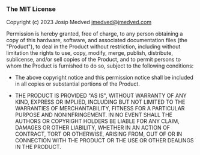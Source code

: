 ### The MIT License ###

Copyright (c) 2023 Josip Medved <jmedved@jmedved.com>

Permission is hereby granted, free of charge, to any person obtaining a copy of
this hardware, software, and associated documentation files (the "Product"), to
deal in the Product without restriction, including without limitation the
rights to use, copy, modify, merge, publish, distribute, sublicense, and/or
sell copies of the Product, and to permit persons to whom the Product is
furnished to do so, subject to the following conditions:

  * The above copyright notice and this permission notice shall be included in
    all copies or substantial portions of the Product.

  * THE PRODUCT IS PROVIDED "AS IS", WITHOUT WARRANTY OF ANY KIND, EXPRESS OR
    IMPLIED, INCLUDING BUT NOT LIMITED TO THE WARRANTIES OF MERCHANTABILITY,
    FITNESS FOR A PARTICULAR PURPOSE AND NONINFRINGEMENT. IN NO EVENT SHALL THE
    AUTHORS OR COPYRIGHT HOLDERS BE LIABLE FOR ANY CLAIM, DAMAGES OR OTHER
    LIABILITY, WHETHER IN AN ACTION OF CONTRACT, TORT OR OTHERWISE, ARISING
    FROM, OUT OF OR IN CONNECTION WITH THE PRODUCT OR THE USE OR OTHER DEALINGS
    IN THE PRODUCT.
